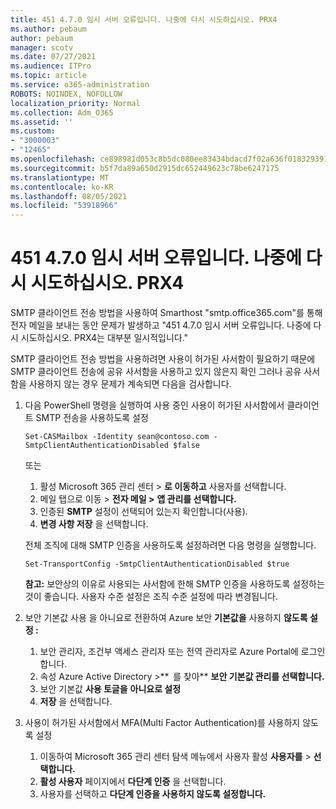 ```yaml
---
title: 451 4.7.0 임시 서버 오류입니다. 나중에 다시 시도하십시오. PRX4
ms.author: pebaum
author: pebaum
manager: scotv
ms.date: 07/27/2021
ms.audience: ITPro
ms.topic: article
ms.service: o365-administration
ROBOTS: NOINDEX, NOFOLLOW
localization_priority: Normal
ms.collection: Adm_O365
ms.assetid: ''
ms.custom:
- "3000003"
- "12465"
ms.openlocfilehash: ce898981d053c8b5dc080ee83434bdacd7f02a636f0183293915bacdb48ba4ef
ms.sourcegitcommit: b5f7da89a650d2915dc652449623c78be6247175
ms.translationtype: MT
ms.contentlocale: ko-KR
ms.lasthandoff: 08/05/2021
ms.locfileid: "53918966"
---
```

# <a name="451-470-temporary-server-error-please-try-again-later-prx4"></a>451 4.7.0 임시 서버 오류입니다. 나중에 다시 시도하십시오. PRX4

SMTP 클라이언트 전송 방법을 사용하여 Smarthost "smtp.office365.com"를 통해 전자 메일을 보내는 동안 문제가 발생하고 "451 4.7.0 임시 서버 오류입니다. 나중에 다시 시도하십시오. PRX4는 대부분 일시적입니다." 

SMTP 클라이언트 전송 방법을 사용하려면 사용이 허가된 사서함이 필요하기 때문에 SMTP 클라이언트 전송에 공유 사서함을 사용하고 있지 않은지 확인 그러나 공유 사서함을 사용하지 않는 경우 문제가 계속되면 다음을 검사합니다.

1. 다음 PowerShell 명령을 실행하여 사용 중인 사용이 허가된 사서함에서 클라이언트 SMTP 전송을 사용하도록 설정

    ```Set-CASMailbox -Identity sean@contoso.com -SmtpClientAuthenticationDisabled $false```

    또는

    1. 활성 Microsoft 365 관리 센터 > **로 이동하고** 사용자를 선택합니다.
    1. 메일 탭으로 이동 > **전자 메일 >** **앱 관리를 선택합니다.** 
    1. 인증된 **SMTP** 설정이 선택되어 있는지 확인합니다(사용).
    1. **변경 사항 저장** 을 선택합니다.
    
    전체 조직에 대해 SMTP 인증을 사용하도록 설정하려면 다음 명령을 실행합니다.

    `Set-TransportConfig -SmtpClientAuthenticationDisabled $true`
 
    **참고:** 보안상의 이유로 사용되는 사서함에 한해 SMTP 인증을 사용하도록 설정하는 것이 좋습니다. 사용자 수준 설정은 조직 수준 설정에 따라 변경됩니다.

2. 보안 기본값 사용 을 아니요로 전환하여 Azure 보안 **기본값을** 사용하지 **않도록 설정 :**

    1. 보안 관리자, 조건부 액세스 관리자 또는 전역 관리자로 Azure Portal에 로그인합니다.
    1. 속성 Azure Active Directory >**  를 찾아** **보안 기본값 관리를 선택합니다.**
    1. 보안 기본값 **사용 토글을** **아니요로 설정**
    1. **저장** 을 선택합니다.

3. 사용이 허가된 사서함에서 MFA(Multi Factor Authentication)를 사용하지 않도록 설정

    1. 이동하여 Microsoft 365 관리 센터 탐색 메뉴에서 사용자 활성 **사용자를**  >  **선택합니다.**
    1. **활성 사용자** 페이지에서 **다단계 인증** 을 선택합니다.
    1. 사용자를 선택하고 **다단계 인증을 사용하지 않도록 설정합니다.**

